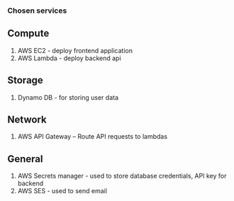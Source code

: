 ### Chosen services

## Compute

1. AWS EC2 - deploy frontend application
2. AWS Lambda - deploy backend api

## Storage

1. Dynamo DB - for storing user data

## Network

1. AWS API Gateway – Route API requests to lambdas

## General

1. AWS Secrets manager - used to store database credentials, API key for backend
2. AWS SES - used to send email